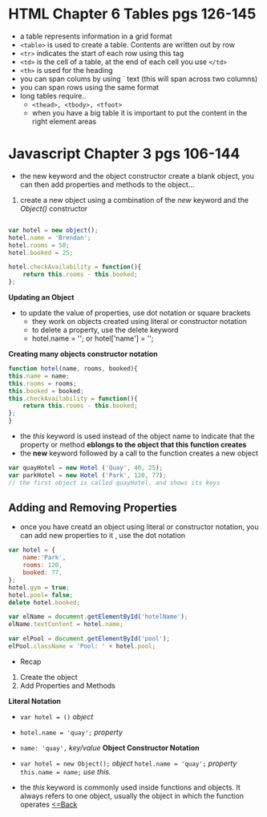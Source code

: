 # HTML Chapter 6 Tables pgs 126-145
- a table represents information in a grid format
- `<table>` is used to create a table. Contents are written out by row
- `<tr>` indicates the start of each row using this tag
- `<td>` is the cell of a table, at the end of each cell you use `</td>`
- `<th>` is used for the heading
- you can span colums by using `<td colspan="2"> text </td> (this will span across two columns)
- you can span rows using the same format
- long tables require..
    - `<thead>, <tbody>, <tfoot>`
    - when you have a big table it is important to put the content in the right element areas

# Javascript Chapter 3 pgs 106-144
- the new keyword and the object constructor create a blank object, you can then add properties and methods to the object...

1. create a new object using a combination of the *new* keyword and the *Object()* constructor
```js

var hotel = new object();
hotel.name = 'Brendan';
hotel.rooms = 50;
hotel.booked = 25;

hotel.checkAvailability = function(){
    return this.rooms - this.booked;
};
```
**Updating an Object**
- to update the value of properties, use dot notation or square brackets
    - they work on objects created using literal or constructor notation
    - to delete a property, use the delete keyword
    - hotel.name = ''; or hotel['name'] = '';

**Creating many objects constructor notation**
```js
function hotel(name, rooms, booked){
this.name = name;
this.rooms = rooms;
this.booked = booked;
this.checkAvailability = function(){
    return this.rooms - this.booked;
};
}
```
- the *this* keyword is used instead of the object name to indicate that the property or method **eblongs to the object that this function creates**
- the **new** keyword followed by a call to the function creates a new object
```js
var quayHotel = new Hotel ('Quay', 40, 25);
var parkHotel = new Hotel ('Park', 120, 77);
// the first object is called quayHotel, and shows its keys
```
## Adding and Removing Properties
- once you have creatd an object using literal or constructor notation, you can add new properties to it
, use the dot notation

```js
var hotel = {
    name:'Park',
    rooms: 120,
    booked: 77,
};
hotel.gym = true;
hotel.pool= false;
delete hotel.booked;

var elName = document.getElementById('hotelName');
elName.textContent = hotel.name;

var elPool = document.getElementById('pool');
elPool.className = 'Pool: ' + hotel.pool;

```
- Recap

1. Create the object
2. Add Properties and Methods

**Literal Notation**
- `var hotel = ()` *object*
- `hotel.name = 'quay';` *property*
- `name: 'quay',` *key/value*
**Object Constructor Notation**
- `var hotel = new Object();` *object*
`hotel.name = 'quay';` *property*
`this.name = name;` *use this.*

- the *this* keyword is commonly used inside functions and objects. It always refers to one object, usually the object in which the function operates
[<=Back](README.md)